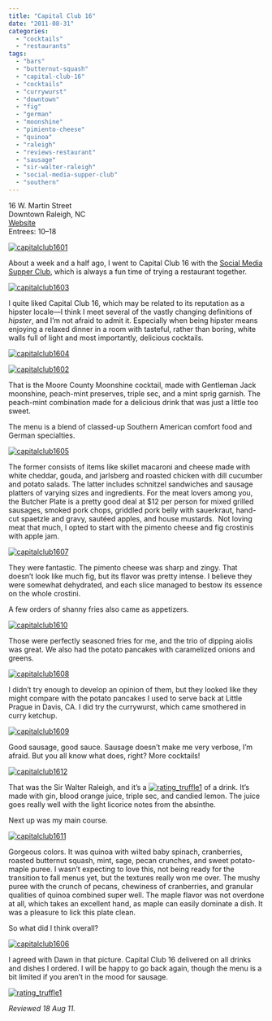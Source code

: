 ```yaml
---
title: "Capital Club 16"
date: "2011-08-31"
categories:
  - "cocktails"
  - "restaurants"
tags:
  - "bars"
  - "butternut-squash"
  - "capital-club-16"
  - "cocktails"
  - "currywurst"
  - "downtown"
  - "fig"
  - "german"
  - "moonshine"
  - "pimiento-cheese"
  - "quinoa"
  - "raleigh"
  - "reviews-restaurant"
  - "sausage"
  - "sir-walter-raleigh"
  - "social-media-supper-club"
  - "southern"
---
```


16 W. Martin Street\
Downtown Raleigh, NC\
[Website](http://www.capitalclub16.com/Capital_Club_16/Home.html)\
Entrees: $10–$18

[![](http://s3.amazonaws.com/thegourmez-wpmedia/2011/08/capitalclub1601.jpg "capitalclub1601")](http://s3.amazonaws.com/thegourmez-wpmedia/2011/08/capitalclub1601.jpg)

About a week and a half ago, I went to Capital Club 16 with the [Social Media Supper Club,](https://www.facebook.com/pages/Social-Media-Supper-Club/174214375962246) which is always a fun time of trying a restaurant together.




<div class="caption">

[![](http://s3.amazonaws.com/thegourmez-wpmedia/2011/08/capitalclub1603.jpg "capitalclub1603")](http://s3.amazonaws.com/thegourmez-wpmedia/2011/08/capitalclub1603.jpg)</div>


I quite liked Capital Club 16, which may be related to its reputation as a hipster locale—I think I meet several of the vastly changing definitions of _hipster_, and I’m not afraid to admit it. Especially when being hipster means enjoying a relaxed dinner in a room with tasteful, rather than boring, white walls full of light and most importantly, delicious cocktails.

[![](http://s3.amazonaws.com/thegourmez-wpmedia/2011/08/capitalclub1604.jpg "capitalclub1604")](http://s3.amazonaws.com/thegourmez-wpmedia/2011/08/capitalclub1604.jpg)

[![](http://s3.amazonaws.com/thegourmez-wpmedia/2011/08/capitalclub1602.jpg "capitalclub1602")](http://s3.amazonaws.com/thegourmez-wpmedia/2011/08/capitalclub1602.jpg)

That is the Moore County Moonshine cocktail, made with Gentleman Jack moonshine, peach-mint preserves, triple sec, and a mint sprig garnish. The peach-mint combination made for a delicious drink that was just a little too sweet.

The menu is a blend of classed-up Southern American comfort food and German specialties.




<div class="caption">

[![](http://s3.amazonaws.com/thegourmez-wpmedia/2011/08/capitalclub1605.jpg "capitalclub1605")](http://s3.amazonaws.com/thegourmez-wpmedia/2011/08/capitalclub1605.jpg)</div>


The former consists of items like skillet macaroni and cheese made with white cheddar, gouda, and jarlsberg and roasted chicken with dill cucumber and potato salads. The latter includes schnitzel sandwiches and sausage platters of varying sizes and ingredients. For the meat lovers among you, the Butcher Plate is a pretty good deal at $12 per person for mixed grilled sausages, smoked pork chops, griddled pork belly with sauerkraut, hand-cut spaetzle and gravy, sautéed apples, and house mustards.  Not loving meat that much, I opted to start with the pimento cheese and fig crostinis with apple jam.

[![](http://s3.amazonaws.com/thegourmez-wpmedia/2011/08/capitalclub1607.jpg "capitalclub1607")](http://s3.amazonaws.com/thegourmez-wpmedia/2011/08/capitalclub1607.jpg)

They were fantastic. The pimento cheese was sharp and zingy. That doesn’t look like much fig, but its flavor was pretty intense. I believe they were somewhat dehydrated, and each slice managed to bestow its essence on the whole crostini.

A few orders of shanny fries also came as appetizers.

[![](http://s3.amazonaws.com/thegourmez-wpmedia/2011/08/capitalclub1610.jpg "capitalclub1610")](http://s3.amazonaws.com/thegourmez-wpmedia/2011/08/capitalclub1610.jpg)

Those were perfectly seasoned fries for me, and the trio of dipping aiolis was great. We also had the potato pancakes with caramelized onions and greens.

[![](http://s3.amazonaws.com/thegourmez-wpmedia/2011/08/capitalclub1608.jpg "capitalclub1608")](http://s3.amazonaws.com/thegourmez-wpmedia/2011/08/capitalclub1608.jpg)

I didn’t try enough to develop an opinion of them, but they looked like they might compare with the potato pancakes I used to serve back at Little Prague in Davis, CA. I did try the currywurst, which came smothered in curry ketchup.

[![](http://s3.amazonaws.com/thegourmez-wpmedia/2011/08/capitalclub1609.jpg "capitalclub1609")](http://s3.amazonaws.com/thegourmez-wpmedia/2011/08/capitalclub1609.jpg)

Good sausage, good sauce. Sausage doesn’t make me very verbose, I’m afraid. But you all know what does, right? More cocktails!

[![](http://s3.amazonaws.com/thegourmez-wpmedia/2011/08/capitalclub1612.jpg "capitalclub1612")](http://s3.amazonaws.com/thegourmez-wpmedia/2011/08/capitalclub1612.jpg)

That was the Sir Walter Raleigh, and it’s a [![](http://s3.amazonaws.com/thegourmez-wpmedia/2009/02/rating_truffle1.gif "rating_truffle1")](http://s3.amazonaws.com/thegourmez-wpmedia/2009/02/rating_truffle1.gif) of a drink. It’s made with gin, blood orange juice, triple sec, and candied lemon. The juice goes really well with the light licorice notes from the absinthe.

Next up was my main course.

[![](http://s3.amazonaws.com/thegourmez-wpmedia/2011/08/capitalclub1611.jpg "capitalclub1611")](http://s3.amazonaws.com/thegourmez-wpmedia/2011/08/capitalclub1611.jpg)

Gorgeous colors. It was quinoa with wilted baby spinach, cranberries, roasted butternut squash, mint, sage, pecan crunches, and sweet potato-maple puree. I wasn’t expecting to love this, not being ready for the transition to fall menus yet, but the textures really won me over. The mushy puree with the crunch of pecans, chewiness of cranberries, and granular qualities of quinoa combined super well. The maple flavor was not overdone at all, which takes an excellent hand, as maple can easily dominate a dish. It was a pleasure to lick this plate clean.

So what did I think overall?

[![](http://s3.amazonaws.com/thegourmez-wpmedia/2011/08/capitalclub1606.jpg "capitalclub1606")](http://s3.amazonaws.com/thegourmez-wpmedia/2011/08/capitalclub1606.jpg)

I agreed with Dawn in that picture. Capital Club 16 delivered on all drinks and dishes I ordered. I will be happy to go back again, though the menu is a bit limited if you aren’t in the mood for sausage.

[![](http://s3.amazonaws.com/thegourmez-wpmedia/2009/02/rating_truffle1.gif "rating_truffle1")](http://s3.amazonaws.com/thegourmez-wpmedia/2009/02/rating_truffle1.gif)

_Reviewed 18 Aug 11._
